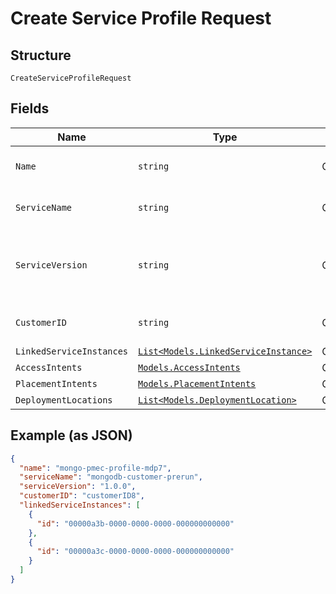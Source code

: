 
# Create Service Profile Request

## Structure

`CreateServiceProfileRequest`

## Fields

| Name | Type | Tags | Description |
|  --- | --- | --- | --- |
| `Name` | `string` | Optional | Name for a service profile.<br>**Constraints**: *Maximum Length*: `500`, *Pattern*: `^(.*)$` |
| `ServiceName` | `string` | Optional | Service being deployed.<br>**Constraints**: *Maximum Length*: `500`, *Pattern*: `^(.*)$` |
| `ServiceVersion` | `string` | Optional | Service version being deployed.<br>**Constraints**: *Maximum Length*: `64`, *Pattern*: `^[\w\d_\.\#\$\%\|^\&\*\@\!\-]{1,64}$` |
| `CustomerID` | `string` | Optional | Id of particular customer.<br>**Constraints**: *Maximum Length*: `500`, *Pattern*: `^(.*)$` |
| `LinkedServiceInstances` | [`List<Models.LinkedServiceInstance>`](../../doc/models/linked-service-instance.md) | Optional | - |
| `AccessIntents` | [`Models.AccessIntents`](../../doc/models/access-intents.md) | Optional | - |
| `PlacementIntents` | [`Models.PlacementIntents`](../../doc/models/placement-intents.md) | Optional | - |
| `DeploymentLocations` | [`List<Models.DeploymentLocation>`](../../doc/models/deployment-location.md) | Optional | - |

## Example (as JSON)

```json
{
  "name": "mongo-pmec-profile-mdp7",
  "serviceName": "mongodb-customer-prerun",
  "serviceVersion": "1.0.0",
  "customerID": "customerID8",
  "linkedServiceInstances": [
    {
      "id": "00000a3b-0000-0000-0000-000000000000"
    },
    {
      "id": "00000a3c-0000-0000-0000-000000000000"
    }
  ]
}
```

